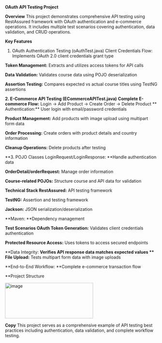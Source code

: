 **OAuth API Testing Project**


**Overview**
This project demonstrates comprehensive API testing using RestAssured framework with OAuth authentication and e-commerce operations. It includes multiple test scenarios covering authentication, data validation, and CRUD operations.

**Key Features**
1. OAuth Authentication Testing (oAuthTest.java)
Client Credentials Flow: Implements OAuth 2.0 client credentials grant type

**Token Management:** Extracts and utilizes access tokens for API calls

**Data Validation:** Validates course data using POJO deserialization

**Assertion Testing:** Compares expected vs actual course titles using TestNG assertions

**2. E-Commerce API Testing (ECommerceAPITest.java)**
**Complete E-commerce Flow:** Login → Add Product → Create Order → Delete Product
**
Authentication:** User login with email/password credentials

**Product Management:** Add products with image upload using multipart form data

**Order Processing:** Create orders with product details and country information

**Cleanup Operations:** Delete products after testing

**3. POJO Classes
LoginRequest/LoginResponse: **Handle authentication data

**OrderDetail/orderRequest:** Manage order information

**Course-related POJOs:** Structure course and API data for validation

**Technical Stack
RestAssured:** API testing framework

**TestNG:** Assertion and testing framework

**Jackson:** JSON serialization/deserialization

**Maven: **Dependency management

**Test Scenarios
OAuth Token Generation:** Validates client credentials authentication

**Protected Resource Access:** Uses tokens to access secured endpoints

**Data Integrity: **Verifies API response data matches expected values
**
File Upload:** Tests multipart form data with image uploads

**End-to-End Workflow: **Complete e-commerce transaction flow

**Project Structure


<img width="291" height="117" alt="image" src="https://github.com/user-attachments/assets/98275929-fe59-4fc2-9715-9f7de7d933f9" />


**Copy**
This project serves as a comprehensive example of API testing best practices including authentication, data validation, and complete workflow testing.
